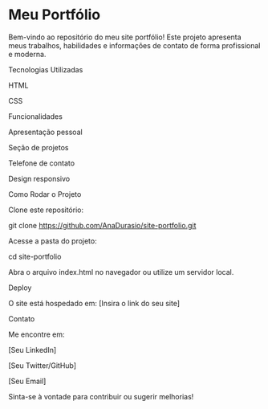 # Meu Portfólio

Bem-vindo ao repositório do meu site portfólio! Este projeto apresenta meus trabalhos, habilidades e informações de contato de forma profissional e moderna.

Tecnologias Utilizadas

HTML

CSS


Funcionalidades

Apresentação pessoal

Seção de projetos 

Telefone de contato

Design responsivo

Como Rodar o Projeto

Clone este repositório:

git clone https://github.com/AnaDurasio/site-portfolio.git

Acesse a pasta do projeto:

cd site-portfolio

Abra o arquivo index.html no navegador ou utilize um servidor local.

Deploy

O site está hospedado em: [Insira o link do seu site]

Contato

Me encontre em:

[Seu LinkedIn]

[Seu Twitter/GitHub]

[Seu Email]

Sinta-se à vontade para contribuir ou sugerir melhorias!
